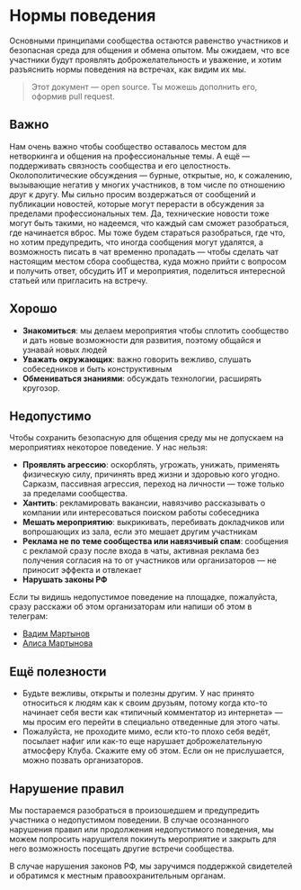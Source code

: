 # **Нормы поведения**

Основными принципами сообщества остаются равенство участников и безопасная среда для общения и обмена опытом. Мы ожидаем, что все участники будут проявлять доброжелательность и уважение, и хотим разъяснить нормы поведения на встречах, как видим их мы.

> Этот документ — open source. Ты можешь дополнить его, оформив pull request.

## Важно
Нам очень важно чтобы сообщество оставалось местом для нетворкинга и общения на профессиональные темы. А ещё — поддерживать связность сообщества и его целостность. Околополитические обсуждения — бурные, открытые, но, к сожалению, вызывающие негатив у многих участников, в том числе по отношению друг к другу. Мы сильно просим воздержаться от сообщений и публикации новостей, которые могут перерасти в обсуждения за пределами профессиональных тем. Да, технические новости тоже могут быть такими, но надеемся, что каждый сам сможет разобраться, где начинается вброс. Мы тоже будем стараться разобраться, где что, но хотим предупредить, что иногда сообщения могут удалятся, а возможность писать в чат временно пропадать — чтобы сделать чат настоящим местом сбора сообщества, куда можно прийти с вопросом и получить ответ, обсудить ИТ и мероприятия, поделиться интересной статьей или пригласить на встречу.

## Хорошо
*   **Знакомиться**: мы делаем мероприятия чтобы сплотить сообщество и дать новые возможности для развития, поэтому общайся и узнавай новых людей
*   **Уважать окружающих**: важно говорить вежливо, слушать собеседников и быть конструктивным
*   **Обмениваться знаниями**: обсуждать технологии, расширять кругозор.

## Недопустимо

Чтобы сохранить безопасную для общения среду мы не допускаем на мероприятиях некоторое поведение. У нас нельзя:
*   **Проявлять агрессию**: оскорблять, угрожать, унижать, применять физическую силу, причинять вред жизни и здоровью кого угодно. Сарказм, пассивная агрессия, переход на личности — тоже только за пределами сообщества.
*   **Хантить**: рекламировать вакансии, навязчиво рассказывать о компании или интересоваться поиском работы собеседника
*   **Мешать мероприятию**: выкрикивать, перебивать докладчиков или вопрошающих из зала, если это мешает другим участникам
*   **Реклама не по теме сообщества или навязчивый спам**: сообщения с рекламой сразу после входа в чаты, активная реклама без получения согласия на то от участников или организаторов — не приносит эффекта и отвлекает
*   **Нарушать законы РФ**

Если ты видишь недопустимое поведение на площадке, пожалуйста, сразу расскажи об этом организаторам или напиши об этом в телеграм:
- <a href="https://t.me/Vadimyan">Вадим Мартынов</a>
- <a href="https://t.me/alyssashch">Алиса Мартынова</a>

## Ещё полезности

* Будьте вежливы, открыты и полезны другим. У нас принято относиться к людям как к своим друзьям, потому когда кто-то начинает себя вести как «типичный комментатор из интернета» — мы просим его перейти в специально отведенные для этого чаты.
* Пожалуйста, не проходите мимо, если кто-то плохо себя ведёт, посылает нафиг или как-то еще нарушает доброжелательную атмосферу Клуба. Скажите ему об этом. Если он не прислушается, можно позвать организаторов.

## Нарушение правил
Мы постараемся разобраться в произошедшем и предупредить участника о недопустимом поведении. В случае осознанного нарушения правил или продолжения недопустимого поведения, мы можем попросить нарушителя покинуть мероприятие и закрыть для него возможность посещать другие встречи сообщества.

В случае нарушения законов РФ, мы заручимся поддержкой свидетелей и обратимся к местным правоохранительным органам.
